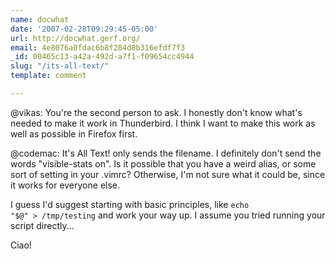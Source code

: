 ```yaml
---
name: docwhat
date: '2007-02-28T09:29:45-05:00'
url: http://docwhat.gerf.org/
email: 4e8076a0fdac6b8f284d8b316efdf7f3
_id: 00465c13-a42a-492d-a7f1-f09654cc4944
slug: "/its-all-text/"
template: comment

---
```


@vikas: You're the second person to ask.  I honestly don't know what's needed to make it work in Thunderbird.  I think I want to make this work as well as possible in Firefox first.

@codemac:
It's All Text! only sends the filename.  I definitely don't send the words "visible-stats on".  Is it possible that you have a weird alias, or some sort of setting in your .vimrc?  Otherwise, I'm not sure what it could be, since it works for everyone else.

I guess I'd suggest starting with basic principles, like 
<code>echo "$@" > /tmp/testing</code> and work your way up.  I assume you tried running your script directly...

Ciao!
